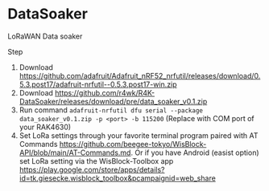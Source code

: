 # DataSoaker
LoRaWAN Data soaker

Step
1. Download https://github.com/adafruit/Adafruit_nRF52_nrfutil/releases/download/0.5.3.post17/adafruit-nrfutil--0.5.3.post17-win.zip
2. Download https://github.com/r4wk/R4K-DataSoaker/releases/download/pre/data_soaker_v0.1.zip
3. Run command `adafruit-nrfutil dfu serial --package data_soaker_v0.1.zip -p <port> -b 115200` (Replace <port> with COM port of your RAK4630)
4. Set LoRa settings through your favorite terminal program paired with AT Commands https://github.com/beegee-tokyo/WisBlock-API/blob/main/AT-Commands.md. Or if you have Android (easist option) set LoRa setting via the WisBlock-Toolbox app https://play.google.com/store/apps/details?id=tk.giesecke.wisblock_toolbox&pcampaignid=web_share
